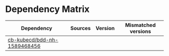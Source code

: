 # Dependency Matrix

Dependency | Sources | Version | Mismatched versions
---------- | ------- | ------- | -------------------
[cb-kubecd/bdd-nh-1589468456](https://github.com/cb-kubecd/bdd-nh-1589468456.git) |  | []() | 
